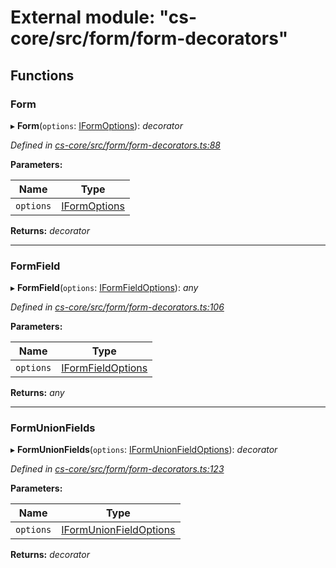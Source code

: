 # External module: "cs-core/src/form/form-decorators"

## Functions

###  Form

▸ **Form**(`options`: [IFormOptions](../interfaces/_cs_core_src_form_form_decorators_.iformoptions.md)): *decorator*

*Defined in [cs-core/src/form/form-decorators.ts:88](https://github.com/RichardHovenkamp/csnext/blob/eefa977/packages/cs-core/src/form/form-decorators.ts#L88)*

**Parameters:**

Name | Type |
------ | ------ |
`options` | [IFormOptions](../interfaces/_cs_core_src_form_form_decorators_.iformoptions.md) |

**Returns:** *decorator*

___

###  FormField

▸ **FormField**(`options`: [IFormFieldOptions](../interfaces/_cs_core_src_form_form_decorators_.iformfieldoptions.md)): *any*

*Defined in [cs-core/src/form/form-decorators.ts:106](https://github.com/RichardHovenkamp/csnext/blob/eefa977/packages/cs-core/src/form/form-decorators.ts#L106)*

**Parameters:**

Name | Type |
------ | ------ |
`options` | [IFormFieldOptions](../interfaces/_cs_core_src_form_form_decorators_.iformfieldoptions.md) |

**Returns:** *any*

___

###  FormUnionFields

▸ **FormUnionFields**(`options`: [IFormUnionFieldOptions](../interfaces/_cs_core_src_form_form_decorators_.iformunionfieldoptions.md)): *decorator*

*Defined in [cs-core/src/form/form-decorators.ts:123](https://github.com/RichardHovenkamp/csnext/blob/eefa977/packages/cs-core/src/form/form-decorators.ts#L123)*

**Parameters:**

Name | Type |
------ | ------ |
`options` | [IFormUnionFieldOptions](../interfaces/_cs_core_src_form_form_decorators_.iformunionfieldoptions.md) |

**Returns:** *decorator*
